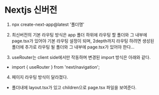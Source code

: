 # Nextjs 신버전

1. npx create-next-app@latest '폴더명'

2. 최신버전의 기본 라우팅 방식은 app 폴더 하위에 라우팅 할 폴더와 그 내부에 page.tsx가 있어야 기본 라우팅 설정이 되며, 2depth까지 라우팅 하려면 생성된 폴더에 추가로 라우팅 될 폴더와 그 내부에 page.tsx가 있어야 한다...

3. useRouter는 client side에서만 작동하며 변경된 import 방식은 아래와 같다.
- import { useRouter } from 'next/navigation';

4. 페이지 라우팅 방식이 달라졌다.
- 폴더내에 layout.tsx가 있고 children으로 page.tsx 파일을 보여준다.